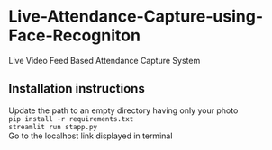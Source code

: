 # Live-Attendance-Capture-using-Face-Recogniton
Live Video Feed Based Attendance Capture System
## Installation instructions
Update the path to an empty directory having only your photo<br>
`pip install -r requirements.txt`<br>
`streamlit run stapp.py`<br>
Go to the localhost link displayed in terminal


